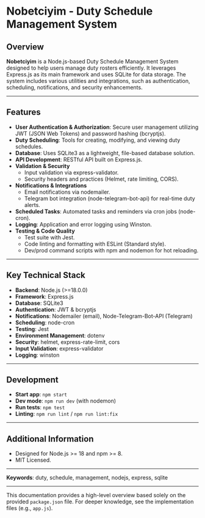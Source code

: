 # Nobetciyim - Duty Schedule Management System

## Overview

**Nobetciyim** is a Node.js-based Duty Schedule Management System designed to help users manage duty rosters efficiently. It leverages Express.js as its main framework and uses SQLite for data storage. The system includes various utilities and integrations, such as authentication, scheduling, notifications, and security enhancements.

---

## Features

- **User Authentication & Authorization**: Secure user management utilizing JWT (JSON Web Tokens) and password hashing (bcryptjs).
- **Duty Scheduling**: Tools for creating, modifying, and viewing duty schedules.
- **Database**: Uses SQLite3 as a lightweight, file-based database solution.
- **API Development**: RESTful API built on Express.js.
- **Validation & Security**
  - Input validation via express-validator.
  - Security headers and practices (Helmet, rate limiting, CORS).
- **Notifications & Integrations**
  - Email notifications via nodemailer.
  - Telegram bot integration (node-telegram-bot-api) for real-time duty alerts.
- **Scheduled Tasks**: Automated tasks and reminders via cron jobs (node-cron).
- **Logging**: Application and error logging using Winston.
- **Testing & Code Quality**
  - Test suite with Jest.
  - Code linting and formatting with ESLint (Standard style).
  - Dev/prod command scripts with npm and nodemon for hot reloading.

---

## Key Technical Stack

- **Backend**: Node.js (>=18.0.0)
- **Framework**: Express.js
- **Database**: SQLite3
- **Authentication**: JWT & bcryptjs
- **Notifications**: Nodemailer (email), Node-Telegram-Bot-API (Telegram)
- **Scheduling**: node-cron
- **Testing**: Jest
- **Environment Management**: dotenv
- **Security**: helmet, express-rate-limit, cors
- **Input Validation**: express-validator
- **Logging**: winston

---

## Development

- **Start app**: `npm start`
- **Dev mode**: `npm run dev` (with nodemon)
- **Run tests**: `npm test`
- **Linting**: `npm run lint` / `npm run lint:fix`

---

## Additional Information

- Designed for Node.js >= 18 and npm >= 8.
- MIT Licensed.

---

**Keywords**: duty, schedule, management, nodejs, express, sqlite

---

This documentation provides a high-level overview based solely on the provided `package.json` file. For deeper knowledge, see the implementation files (e.g., `app.js`).